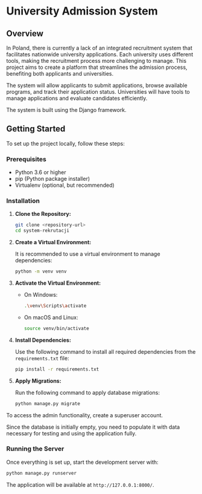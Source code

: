 # University Admission System

## Overview

In Poland, there is currently a lack of an integrated recruitment system that facilitates nationwide university applications. Each university uses different tools, making the recruitment process more challenging to manage. This project aims to create a platform that streamlines the admission process, benefiting both applicants and universities.

The system will allow applicants to submit applications, browse available programs, and track their application status. Universities will have tools to manage applications and evaluate candidates efficiently.

The system is built using the Django framework.

## Getting Started

To set up the project locally, follow these steps:

### Prerequisites

- Python 3.6 or higher
- pip (Python package installer)
- Virtualenv (optional, but recommended)

### Installation

1. **Clone the Repository:**

   ```bash
   git clone <repository-url>
   cd system-rekrutacji
   ```

2. **Create a Virtual Environment:**

   It is recommended to use a virtual environment to manage dependencies:

   ```bash
   python -m venv venv
   ```

3. **Activate the Virtual Environment:**

   - On Windows:

     ```bash
     .\venv\Scripts\activate
     ```

   - On macOS and Linux:

     ```bash
     source venv/bin/activate
     ```

4. **Install Dependencies:**

   Use the following command to install all required dependencies from the `requirements.txt` file:

   ```bash
   pip install -r requirements.txt
   ```

5. **Apply Migrations:**

   Run the following command to apply database migrations:

   ```bash
   python manage.py migrate
   ```

To access the admin functionality, create a superuser account.

Since the database is initially empty, you need to populate it with data necessary for testing and using the application fully.

### Running the Server

Once everything is set up, start the development server with:

```bash
python manage.py runserver
```

The application will be available at `http://127.0.0.1:8000/`.

